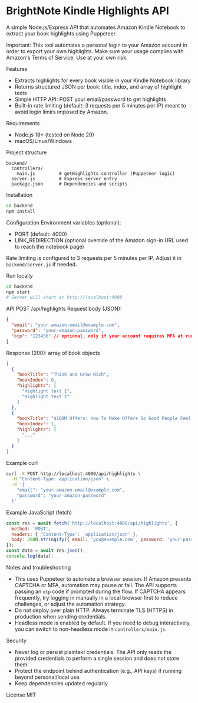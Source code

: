 BrightNote Kindle Highlights API
================================

A simple Node.js/Express API that automates Amazon Kindle Notebook to extract your book highlights using Puppeteer.

Important: This tool automates a personal login to your Amazon account in order to export your own highlights. Make sure your usage complies with Amazon's Terms of Service. Use at your own risk.

Features
- Extracts highlights for every book visible in your Kindle Notebook library
- Returns structured JSON per book: title, index, and array of highlight texts
- Simple HTTP API: POST your email/password to get highlights
- Built-in rate limiting (default: 3 requests per 5 minutes per IP) meant to avoid login limirs imposed by Amazon.

Requirements
- Node.js 18+ (tested on Node 20)
- macOS/Linux/Windows

Project structure
```
backend/
  controllers/
    main.js         # getHighlights controller (Puppeteer logic)
  server.js         # Express server entry
  package.json      # Dependencies and scripts
```

Installation
```bash
cd backend
npm install
```

Configuration
Environment variables (optional):
- PORT (default: 4000)
- LINK_REDIRECTION (optional override of the Amazon sign-in URL used to reach the notebook page)

Rate limiting is configured to 3 requests per 5 minutes per IP. Adjust it in `backend/server.js` if needed.

Run locally
```bash
cd backend
npm start
# Server will start at http://localhost:4000
```

API
POST /api/highlights
Request body (JSON):
```json
{
  "email": "your-amazon-email@example.com",
  "password": "your-amazon-password",
  "otp": "123456" // optional, only if your account requires MFA at runtime
}
```

Response (200): array of book objects
```json
[
  {
    "bookTitle": "Think and Grow Rich",
    "bookIndex": 0,
    "highlights": [
      "Highlight text 1",
      "Highlight text 2"
    ]
  },
  {
    "bookTitle": "$100M Offers: How To Make Offers So Good People Feel Stupid Saying No",
    "bookIndex": 1,
    "highlights": [
      "..."
    ]
  }
]
```

Example curl
```bash
curl -X POST http://localhost:4000/api/highlights \
  -H "Content-Type: application/json" \
  -d '{
    "email": "your-amazon-email@example.com",
    "password": "your-amazon-password"
  }'
```

Example JavaScript (fetch)
```javascript
const res = await fetch('http://localhost:4000/api/highlights', {
  method: 'POST',
  headers: { 'Content-Type': 'application/json' },
  body: JSON.stringify({ email: 'you@example.com', password: 'your-password' })
});
const data = await res.json();
console.log(data);
```

Notes and troubleshooting
- This uses Puppeteer to automate a browser session. If Amazon presents CAPTCHA or MFA, automation may pause or fail. The API supports passing an `otp` code if prompted during the flow. If CAPTCHA appears frequently, try logging in manually in a local browser first to reduce challenges, or adjust the automation strategy.
- Do not deploy over plain HTTP. Always terminate TLS (HTTPS) in production when sending credentials.
- Headless mode is enabled by default. If you need to debug interactively, you can switch to non-headless mode in `controllers/main.js`.

Security
- Never log or persist plaintext credentials. The API only reads the provided credentials to perform a single session and does not store them.
- Protect the endpoint behind authentication (e.g., API keys) if running beyond personal/local use.
- Keep dependencies updated regularly.

License
MIT


  